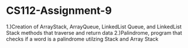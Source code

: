 # CS112-Assignment-9

1.)Creation of ArrayStack, ArrayQueue, LinkedList Queue, and LinkedList Stack methods that traverse and return data
2.)Palindrome, program that checks if a word is a palindrome utilzing Stack and Array Stack
